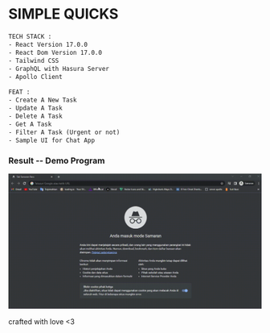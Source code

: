 # SIMPLE QUICKS

```
TECH STACK :
- React Version 17.0.0
- React Dom Version 17.0.0
- Tailwind CSS
- GraphQL with Hasura Server
- Apollo Client
```

```
FEAT :
- Create A New Task
- Update A Task
- Delete A Task
- Get A Task
- Filter A Task (Urgent or not)
- Sample UI for Chat App

```

### Result -- Demo Program

![result](./result.gif)

crafted with love <3
